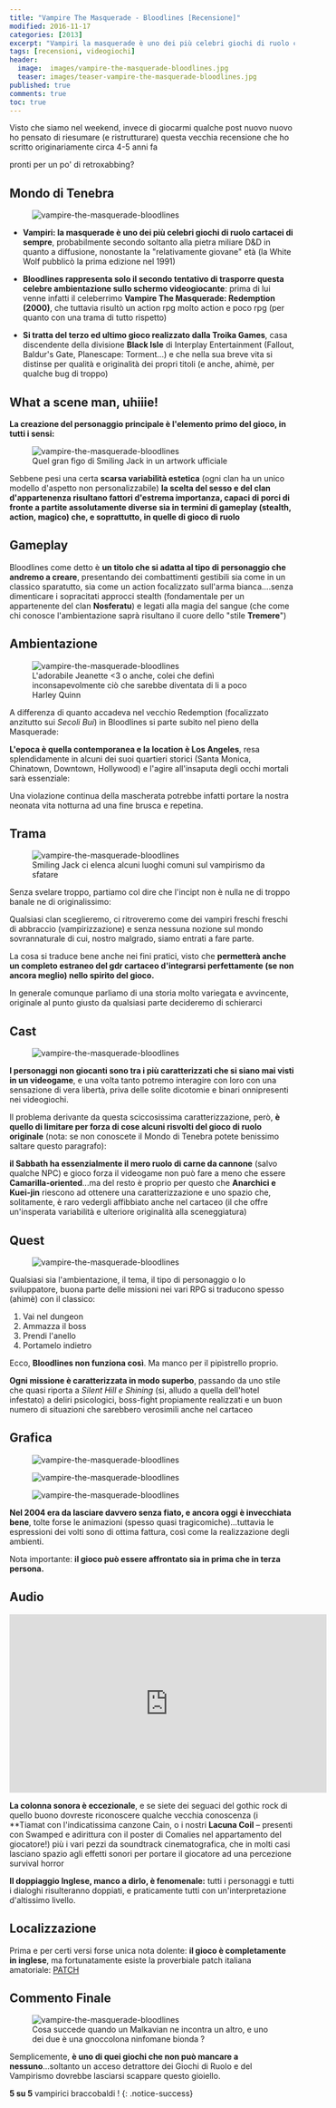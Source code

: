 ```yaml
---
title: "Vampire The Masquerade - Bloodlines [Recensione]"
modified: 2016-11-17
categories: [2013]
excerpt: "Vampiri la masquerade è uno dei più celebri giochi di ruolo cartacei di sempre, probabilmente secondo soltanto alla pietra miliare D&D..."
tags: [recensioni, videogiochi]
header: 
  image:  images/vampire-the-masquerade-bloodlines.jpg
  teaser: images/teaser-vampire-the-masquerade-bloodlines.jpg
published: true
comments: true
toc: true
---
```


Visto che siamo nel weekend, invece di giocarmi qualche post nuovo nuovo ho pensato di riesumare (e ristrutturare) questa vecchia recensione che ho scritto originariamente circa 4-5 anni fa

pronti per un po' di retroxabbing?

## Mondo di Tenebra

<figure>
	<img src="http://2.bp.blogspot.com/-Ehx106tDj5c/UmJSr1Cy01I/AAAAAAAAE5k/FGxrVx8-tqk/s1600/vampiri-la-masquerade.jpg" alt="vampire-the-masquerade-bloodlines">
</figure>

- **Vampiri: la masquerade è uno dei più celebri giochi di ruolo cartacei di sempre**, probabilmente secondo soltanto alla pietra miliare D&D in quanto a diffusione, nonostante la "relativamente giovane" età (la White Wolf pubblicò la prima edizione nel 1991)

- **Bloodlines rappresenta solo il secondo tentativo di trasporre questa celebre ambientazione sullo schermo videogiocante**: prima di lui venne infatti il celeberrimo **Vampire The Masquerade: Redemption (2000)**, che tuttavia risultò un action rpg molto action e poco rpg (per quanto con una trama di tutto rispetto)

- **Si tratta del terzo ed ultimo gioco realizzato dalla Troika Games**, casa discendente della divisione **Black Isle** di Interplay Entertainment (Fallout, Baldur's Gate, Planescape: Torment...) e che nella sua breve vita si distinse per qualità e originalità dei propri titoli (e anche, ahimè, per qualche bug di troppo)

## What a scene man, uhiiie!

**La creazione del personaggio principale è l'elemento primo del gioco, in tutti i sensi:**

<figure>
	<img src="http://2.bp.blogspot.com/-6eHK4z3eXMc/UmJUDHu3nuI/AAAAAAAAE58/tlg4h0BM888/s1600/Smiling+Jack.jpg" alt="vampire-the-masquerade-bloodlines">
	<figcaption>Quel gran figo di Smiling Jack in un artwork ufficiale</figcaption>
</figure>

Sebbene pesi una certa **scarsa variabilità estetica** (ogni clan ha un unico modello d'aspetto non personalizzabile) **la scelta del sesso e del clan d'appartenenza risultano fattori d'estrema importanza, capaci di porci di fronte a partite assolutamente diverse sia in termini di gameplay (stealth, action, magico) che, e soprattutto, in quelle di gioco di ruolo**

## Gameplay

Bloodlines come detto è **un titolo che si adatta al tipo di personaggio che andremo a creare**, presentando dei combattimenti gestibili sia come in un classico sparatutto, sia come un action focalizzato sull'arma bianca....senza dimenticare i sopracitati approcci stealth (fondamentale per un appartenente del clan **Nosferatu**) e legati alla magia del sangue (che come chi conosce l'ambientazione saprà risultano il cuore dello "stile **Tremere**")

## Ambientazione

<figure>
	<img src="http://2.bp.blogspot.com/-AZpHqv4VY5w/UmJU0Qw1wGI/AAAAAAAAE6M/aN6anDe9tdg/s1600/jeanette.jpg" alt="vampire-the-masquerade-bloodlines">
	<figcaption>L'adorabile Jeanette <3 o anche, colei che definì inconsapevolmente ciò che sarebbe diventata di li a poco Harley Quinn</figcaption>
</figure>

A differenza di quanto accadeva nel vecchio Redemption (focalizzato anzitutto sui _Secoli Bui_) in Bloodlines si parte subito nel pieno della Masquerade:

**L'epoca è quella contemporanea e la location è Los Angeles**, resa splendidamente in alcuni dei suoi quartieri storici (Santa Monica, Chinatown, Downtown, Hollywood) e l'agire all'insaputa degli occhi mortali sarà essenziale:

Una violazione continua della mascherata potrebbe infatti portare la nostra neonata vita notturna ad una fine brusca e repetina.

## Trama

<figure>
	<img src="http://2.bp.blogspot.com/-X5Me7-PBpKM/UmJsDBdwzqI/AAAAAAAAE7Q/WJAH_6U5FDw/s1600/smilinjack2.jpg" alt="vampire-the-masquerade-bloodlines">
	<figcaption>Smiling Jack ci elenca alcuni luoghi comuni sul vampirismo da sfatare
</figcaption>
</figure>

Senza svelare troppo, partiamo col dire che l'incipt non è nulla ne di troppo banale ne di originalissimo:

Qualsiasi clan sceglieremo, ci ritroveremo come dei vampiri freschi freschi di abbraccio (vampirizzazione) e senza nessuna nozione sul mondo sovrannaturale di cui, nostro malgrado, siamo entrati a fare parte.

La cosa si traduce bene anche nei fini pratici, visto che **permetterà anche un completo estraneo del gdr cartaceo d'integrarsi perfettamente (se non ancora meglio) nello spirito del gioco.**

In generale comunque parliamo di una storia molto variegata e avvincente, originale al punto giusto da qualsiasi parte decideremo di schierarci

## Cast

<figure>
	<img src="http://3.bp.blogspot.com/-57t7S-4y5jk/UmJrj_Ojv1I/AAAAAAAAE7I/8stBEPZuAEI/s1600/gfs_60458_2_9.jpg" alt="vampire-the-masquerade-bloodlines">
</figure>

**I personaggi non giocanti sono tra i più caratterizzati che si siano mai visti in un videogame**, e una volta tanto potremo interagire con loro con una sensazione di vera libertà, priva delle solite dicotomie e binari onnipresenti nei videogiochi.

Il problema derivante da questa sciccosissima caratterizzazione, però, **è quello di limitare per forza di cose alcuni risvolti del gioco di ruolo originale** (nota: se non conoscete il Mondo di Tenebra potete benissimo saltare questo paragrafo):

**il Sabbath ha essenzialmente il mero ruolo di carne da cannone** (salvo qualche NPC) e gioco forza il videogame non può fare a meno che essere **Camarilla-oriented**...ma del resto è proprio per questo che **Anarchici e Kuei-jin** riescono ad ottenere una caratterizzazione e uno spazio che, solitamente, è raro vedergli affibbiato anche nel cartaceo (il che offre un'insperata variabilità e ulteriore originalità alla sceneggiatura)

## Quest

<figure>
	<img src="http://4.bp.blogspot.com/-eGxr28tK9S4/UmJrU403IQI/AAAAAAAAE64/CYoGa_nz-tw/s1600/914819_20041117_screen002.jpg" alt="vampire-the-masquerade-bloodlines">
</figure>


Qualsiasi sia l'ambientazione, il tema, il tipo di personaggio o lo sviluppatore, buona parte delle missioni nei vari RPG si traducono spesso (ahimè) con il classico:

1. Vai nel dungeon
2. Ammazza il boss
3. Prendi l'anello
4. Portamelo indietro

Ecco, **Bloodlines non funziona così**. Ma manco per il pipistrello proprio.

**Ogni missione è caratterizzata in modo superbo**, passando da uno stile che quasi riporta a _Silent Hill e Shining_ (si, alludo a quella dell'hotel infestato) a deliri psicologici, boss-fight propiamente realizzati e un buon numero di situazioni che sarebbero verosimili anche nel cartaceo

## Grafica

<figure>
	<img src="http://2.bp.blogspot.com/-v1T4v-yMxCI/UmJqt29o7iI/AAAAAAAAE6o/3E6Oaqho5cA/s1600/91503-vampire-the-masquerade-bloodlines-windows-screenshot-each-hub.jpg" alt="vampire-the-masquerade-bloodlines">
</figure>
<figure>
	<img src="http://3.bp.blogspot.com/-3AlnuDthmFU/UmJtAXre8hI/AAAAAAAAE7g/9Mkl4kYgKKg/s1600/914819_20041117_screen001.jpg" alt="vampire-the-masquerade-bloodlines">
</figure>
<figure>
	<img src="http://4.bp.blogspot.com/-OWR4b1Q3qtU/UmJtP25G76I/AAAAAAAAE70/TLQ1gjFVJvQ/s1600/nosfe.jpg" alt="vampire-the-masquerade-bloodlines">
</figure>

**Nel 2004 era da lasciare davvero senza fiato, e ancora oggi è invecchiata bene**, tolte forse le animazioni (spesso quasi tragicomiche)...tuttavia le espressioni dei volti sono di ottima fattura, così come la realizzazione degli ambienti.

Nota importante: **il gioco può essere affrontato sia in prima che in terza persona.**

## Audio

<iframe width="560" height="315" src="https://www.youtube.com/embed/nOuxOUYycoU" frameborder="0" allowfullscreen></iframe>

**La colonna sonora è eccezionale**, e se siete dei seguaci del gothic rock di quello buono dovreste riconoscere qualche vecchia conoscenza (i **Tiamat con l'indicatissima canzone Cain, o i nostri **Lacuna Coil** – presenti con Swamped e adirittura con il poster di Comalies nel appartamento del giocatore!) più i vari pezzi da soundtrack cinematografica, che in molti casi lasciano spazio agli effetti sonori per portare il giocatore ad una percezione survival horror

**Il doppiaggio Inglese, manco a dirlo, è fenomenale:** tutti i personaggi e tutti i dialoghi risulteranno doppiati, e praticamente tutti con un'interpretazione d'altissimo livello.

## Localizzazione

Prima e per certi versi forse unica nota dolente: **il gioco è completamente in inglese**, ma fortunatamente esiste la proverbiale patch italiana amatoriale: [PATCH](http://multiplayer.it/download/vampire-the-masquerade-bloodlines-per-pc/vampire-the-masquerade-bloodlines-traduzione-in-italiano-v10/)

## Commento Finale

<figure>
	<img src="http://4.bp.blogspot.com/-fkgWXWdbh2s/UmJsW2T9jII/AAAAAAAAE7Y/gU8V_tugFPA/s1600/vampire+-the-masquerade----bloodlines-screenshot.jpg" alt="vampire-the-masquerade-bloodlines">
	<figcaption>Cosa succede quando un Malkavian ne incontra un altro, e uno dei due è una gnoccolona ninfomane bionda ?
</figcaption>
</figure>

Semplicemente, **è uno di quei giochi che non può mancare a nessuno**...soltanto un acceso detrattore dei Giochi di Ruolo e del Vampirismo dovrebbe lasciarsi scappare questo gioiello.

**5 su 5** vampirici braccobaldi !
{: .notice-success}

<script type="application/ld+json">
{
  "@context":"http://schema.org",
  "@type":"VideoGame",
  "name":"Vampire the masquerade: Bloodlines",
  "operatingSystem": "PC",
  "applicationCategory": "http://schema.org/Game",
  "review": {
    "@type": "Review",
    "reviewRating": {
      "@type": "Rating",
      "ratingValue": "5"
    },
    "name": "Vampire ",
    "author": {
      "@type": "Person",
      "name": "Andrea Xab Corinti"
   },
   "datePublished": "2013-10-19",
    "reviewBody": "Vampiri: la masquerade è uno dei più celebri giochi di ruolo cartacei di sempre, probabilmente secondo soltanto alla pietra miliare D&D in quanto a diffusione"
  }
}
</script>
